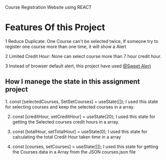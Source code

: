 Course Registration Website using REACT 

<h1> Features Of this Project</h1>
1 Reduce Duplicate:  One Course can't be selected twice, If someone try to register one course more than one time, it will show a Alert

2 Limited Credit Hour: None can select course more than 7 hour credit hour.

3 Instead of browser default alert, this project have used [@Sweet Alert](https://sweetalert2.github.io/)


<h2> How I manege the state in this assignment project </h2>
1.   const [selectedCourses, SetSetCourses] = useState([]);
        I used this state for selecting courses and keep the selected courses in a array.

2.   const [creditHour, setCreditHour] = useState(20);
        I used this state for getting the Selected courses credit hours in a array.
    
3.   const [totalHour, setTotalHour] = useState(0);
        I used this state for calculating the total Credit Hour taken time in a array

4.  const [courses, setCourses] = useState([]);
        I used this state for getting the Courses data in a Array from the JSON courses.json file
